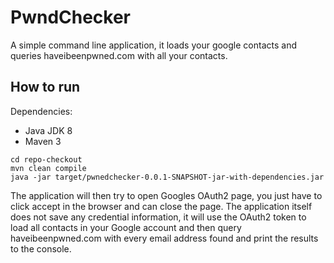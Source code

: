 # PwndChecker
A simple command line application, it loads your google contacts and queries haveibeenpwned.com with all your contacts.

## How to run
Dependencies:
* Java JDK 8
* Maven 3

```
cd repo-checkout
mvn clean compile
java -jar target/pwnedchecker-0.0.1-SNAPSHOT-jar-with-dependencies.jar
```
The application will then try to open Googles OAuth2 page, you just have to click accept in the browser and can close the page. The application itself does not save any credential information, it will use the OAuth2 token to load all contacts in your Google account and then query haveibeenpwned.com with every email address found and print the results to the console.
